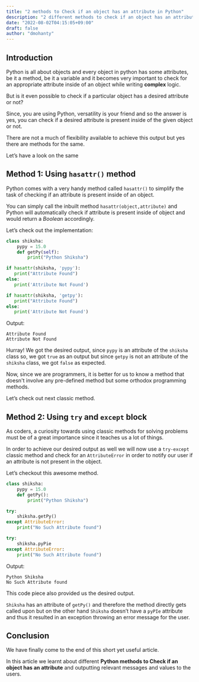 ```yaml
---
title: "2 methods to Check if an object has an attribute in Python"
description: "2 different methods to check if an object has an attribute in Python"
date: "2022-08-02T04:15:05+09:00"
draft: false
author: "dmohanty"
---
```


## Introduction

Python is all about objects and every object in python has some attributes, be it a method, be it a variable and it becomes very important to check for an appropriate attribute inside of an object while writing **complex** logic.

But is it even possible to check if a particular object has a desired attribute or not? 

Since, you are using Python, versatility is your friend and so the answer is yes, you can check if a desired attribute is present inside of the given object or not.

There are not a much of flexibility available to achieve this output but yes there are methods for the same.

Let’s have a look on the same

## Method 1: Using `hasattr()` method

Python comes with a very handy method called `hasattr()` to simplify the task of checking if an attribute is present inside of an object.

You can simply call the inbuilt method `hasattr(object,attribute)` and Python will automatically check if attribute is present inside of object and would return a _Boolean_ accordingly.

Let’s check out the implementation:

```python
class shiksha:
    pypy = 15.0
    def getPy(self):
        print("Python Shiksha")

if hasattr(shiksha, 'pypy'):
   print("Attribute Found")
else:
   print('Attribute Not Found')

if hasattr(shiksha, 'getpy'):
   print("Attribute Found")
else:
   print('Attribute Not Found')

```

Output:

```
Attribute Found
Attribute Not Found

```

Hurray! We got the desired output, since `pypy` is an attribute of the `shiksha` class so, we got `true` as an output but since `getpy` is not an attribute of the `shiksha` class, we got `false` as expected.

Now, since we are programmers, it is better for us to know a method that doesn't involve any pre-defined method but some orthodox programming methods.

Let’s check out next classic method.

## Method 2:  Using `try` and `except` block

As coders, a curiosity towards using classic methods for solving problems must be of a great importance since it teaches us a lot of things.

In order to achieve our desired output as well we will now use a `try-except` classic method and check for an `AttributeError` in order to notify our user if an attribute is not present in the object.

Let’s checkout this awesome method.

```python
class shiksha:
    pypy = 15.0
    def getPy():
        print("Python Shiksha")

try:
    shiksha.getPy()
except AttributeError:
    print("No Such Attribute found")

try:
    shiksha.pyPie
except AttributeError:
    print("No Such Attribute found")

```

Output:

```
Python Shiksha
No Such Attribute found

```

This code piece also provided us the desired output.

`Shiksha` has an attribute of `getPy()` and therefore the method directly gets called upon but on the other hand `Shiksha` doesn’t have a `pyPIe` attribute and thus it resulted in an exception throwing an error message for the user.

## Conclusion

We have finally come to the end of this short yet useful article. 

In this article we learnt about different **Python methods to Check if an object has an attribute** and outputting relevant messages and values to the users.
